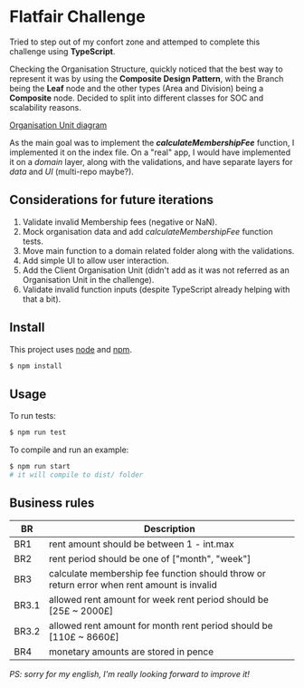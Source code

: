 # Flatfair Challenge

Tried to step out of my confort zone and attemped to complete this challenge using __TypeScript__. 

Checking the Organisation Structure, quickly noticed that the best way to represent it was by using the __Composite Design Pattern__, with the Branch being the __Leaf__ node and the other types (Area and Division) being a __Composite__ node. Decided to split into different classes for SOC and scalability reasons.

[Organisation Unit diagram](docs/OrganisationUnit.png)

As the main goal was to implement the _**calculateMembershipFee**_ function, I implemented it on the index file. On a "real" app, I would have implemented it on a _domain_ layer, along with the validations, and have separate layers for _data_ and _UI_ (multi-repo maybe?).


## Considerations for future iterations

1. Validate invalid Membership fees (negative or NaN).
2. Mock organisation data and add _calculateMembershipFee_ function tests.
3. Move main function to a domain related folder along with the validations.
4. Add simple UI to allow user interaction.
5. Add the Client Organisation Unit (didn't add as it was not referred as an Organisation Unit in the challenge).
6. Validate invalid function inputs (despite TypeScript already helping with that a bit).


## Install

This project uses [node](http://nodejs.org) and [npm](https://npmjs.com).

```sh
$ npm install
```


## Usage

To run tests:

```sh
$ npm run test
```

To compile and run an example:

```sh
$ npm run start
# it will compile to dist/ folder
```


## Business rules

| BR    | Description                                                                                |
|-------|--------------------------------------------------------------------------------------------|
| BR1   | rent amount should be between 1 - int.max                                                  |
| BR2   | rent period should be one of ["month", "week"]                                             |
| BR3   | calculate membership fee function should throw or return error when rent amount is invalid |
| BR3.1 | allowed rent amount for week rent period should be [25£ ~ 2000£]                           |
| BR3.2 | allowed rent amount for month rent period should be [110£ ~ 8660£]                         |
| BR4   | monetary amounts are stored in pence                                                       |


_PS: sorry for my english, I'm really looking forward to improve it!_ 